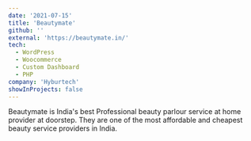 ```yaml
---
date: '2021-07-15'
title: 'Beautymate'
github: ''
external: 'https://beautymate.in/'
tech:
  - WordPress
  - Woocommerce
  - Custom Dashboard
  - PHP
company: 'Hyburtech'
showInProjects: false
---
```


Beautymate is India's best Professional beauty parlour service at home provider at doorstep. They are one of the most affordable and cheapest beauty service providers in India.